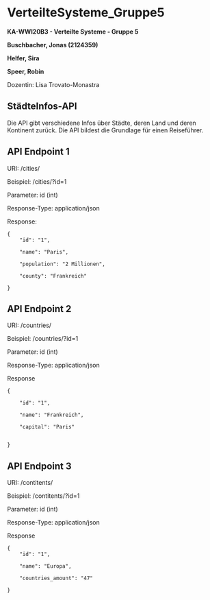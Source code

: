 # VerteilteSysteme_Gruppe5

**KA-WWI20B3 - Verteilte Systeme - Gruppe 5**

**Buschbacher, Jonas (2124359)**

**Helfer, Sira**

**Speer, Robin**


Dozentin: Lisa Trovato-Monastra 


## StädteInfos-API

Die API gibt verschiedene Infos über Städte, deren Land und deren Kontinent zurück. Die API bildest die Grundlage für einen Reiseführer.  



## API Endpoint 1

URI: /cities/

Beispiel: /cities/?id=1

Parameter: id (int)

Response-Type: application/json

Response:

```
{
	"id": "1",

	"name": "Paris",
	
	"population": "2 Millionen",
	
	"county": "Frankreich"		
	
}
```



## API Endpoint 2

URI: /countries/

Beispiel: /countries/?id=1

Parameter: id (int)

Response-Type: application/json

Response

```
{

	"id": "1",
	
	"name": "Frankreich",
	
	"capital": "Paris"
	
		
}
```


## API Endpoint 3

URI: /contitents/

Beispiel: /contitents/?id=1

Parameter: id (int)

Response-Type: application/json

Response

```
{
	"id": "1",

	"name": "Europa",
	
	"countries_amount": "47"
	
}
```
